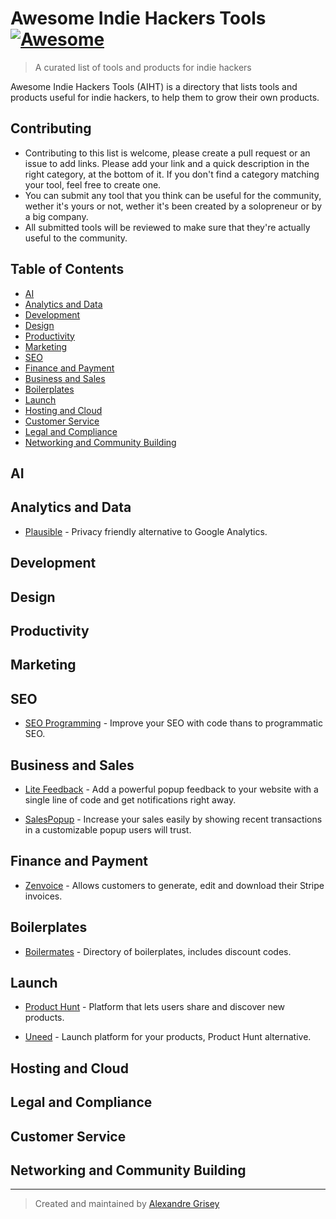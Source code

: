 # Awesome Indie Hackers Tools [![Awesome](https://awesome.re/badge-flat.svg)](https://awesome.re)
> A curated list of tools and products for indie hackers

Awesome Indie Hackers Tools (AIHT) is a directory that lists tools and products useful for indie hackers, to help them to grow their own products.

## Contributing

- Contributing to this list is welcome, please create a pull request or an issue to add links. Please add your link and a quick description in the right category, at the bottom of it. If you don't find a category matching your tool, feel free to create one.
- You can submit any tool that you think can be useful for the community, wether it's yours or not, wether it's been created by a solopreneur or by a big company.
- All submitted tools will be reviewed to make sure that they're actually useful to the community.

## Table of Contents

- [AI](#ai)
- [Analytics and Data](#analytics-and-data)
- [Development](#development)
- [Design](#design)
- [Productivity](#productivity)
- [Marketing](#marketing)
- [SEO](#seo)
- [Finance and Payment](#finance-and-payment)
- [Business and Sales](#business-and-sales)
- [Boilerplates](#boilerplates)
- [Launch](#launch)
- [Hosting and Cloud](#hosting-and-cloud)
- [Customer Service](#customer-service)
- [Legal and Compliance](#legal-and-compliance)
- [Networking and Community Building](#networking-and-community-building)

## AI

## Analytics and Data
- [Plausible](https://plausible.io/) - Privacy friendly alternative to Google Analytics.

## Development

## Design 

## Productivity

## Marketing

## SEO
- [SEO Programming](https://seo-programming.com/) - Improve your SEO with code thans to programmatic SEO.

## Business and Sales
- [Lite Feedback](https://litefeedback.com/) - Add a powerful popup feedback to your website with a single line  of code and get notifications  right away.

- [SalesPopup](https://SalesPopup.io) - Increase your sales easily by showing recent transactions in a customizable popup users will trust.

## Finance and Payment
- [Zenvoice](https://zenvoice.io/) - Allows customers to generate, edit and download their Stripe invoices.

## Boilerplates
- [Boilermates](https://boilermat.es/) - Directory of boilerplates, includes discount codes.

## Launch
- [Product Hunt](https://www.producthunt.com/) - Platform that lets users share and discover new products.

- [Uneed](https://www.uneed.best/) - Launch platform for your products, Product Hunt alternative.

## Hosting and Cloud

## Legal and Compliance

## Customer Service

## Networking and Community Building

---

> Created and maintained by [Alexandre Grisey](https://alexandre-grisey.fr/)
